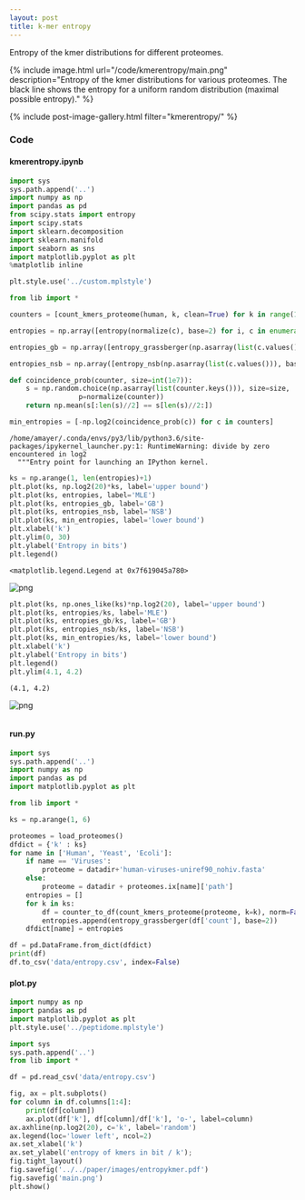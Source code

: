 ```yaml
---
layout: post
title: k-mer entropy
---
```


Entropy of the kmer distributions for different proteomes.

{% include image.html
   url="/code/kmerentropy/main.png"
   description="Entropy of the kmer distributions for various proteomes. The black line shows the entropy for a uniform random distribution (maximal possible entropy)."
%}



{% include post-image-gallery.html filter="kmerentropy/" %}

### Code 
#### kmerentropy.ipynb



```python
import sys
sys.path.append('..')
import numpy as np
import pandas as pd
from scipy.stats import entropy
import scipy.stats
import sklearn.decomposition
import sklearn.manifold
import seaborn as sns
import matplotlib.pyplot as plt
%matplotlib inline

plt.style.use('../custom.mplstyle')

from lib import *
```


```python
counters = [count_kmers_proteome(human, k, clean=True) for k in range(1, 10)]
```


```python
entropies = np.array([entropy(normalize(c), base=2) for i, c in enumerate(counters)])

```


```python
entropies_gb = np.array([entropy_grassberger(np.asarray(list(c.values())), base=2) for i, c in enumerate(counters)])

```


```python
entropies_nsb = np.array([entropy_nsb(np.asarray(list(c.values())), base=2) for i, c in enumerate(counters)])

```


```python
def coincidence_prob(counter, size=int(1e7)):
    s = np.random.choice(np.asarray(list(counter.keys())), size=size,
                 p=normalize(counter))
    return np.mean(s[:len(s)//2] == s[len(s)//2:])
```


```python
min_entropies = [-np.log2(coincidence_prob(c)) for c in counters]
```

    /home/amayer/.conda/envs/py3/lib/python3.6/site-packages/ipykernel_launcher.py:1: RuntimeWarning: divide by zero encountered in log2
      """Entry point for launching an IPython kernel.



```python
ks = np.arange(1, len(entropies)+1)
plt.plot(ks, np.log2(20)*ks, label='upper bound')
plt.plot(ks, entropies, label='MLE')
plt.plot(ks, entropies_gb, label='GB')
plt.plot(ks, entropies_nsb, label='NSB')
plt.plot(ks, min_entropies, label='lower bound')
plt.xlabel('k')
plt.ylim(0, 30)
plt.ylabel('Entropy in bits')
plt.legend()
```




    <matplotlib.legend.Legend at 0x7f619045a780>




![png](notebook_files/kmerentropy_7_1.png)



```python
plt.plot(ks, np.ones_like(ks)*np.log2(20), label='upper bound')
plt.plot(ks, entropies/ks, label='MLE')
plt.plot(ks, entropies_gb/ks, label='GB')
plt.plot(ks, entropies_nsb/ks, label='NSB')
plt.plot(ks, min_entropies/ks, label='lower bound')
plt.xlabel('k')
plt.ylabel('Entropy in bits')
plt.legend()
plt.ylim(4.1, 4.2)
```




    (4.1, 4.2)




![png](notebook_files/kmerentropy_8_1.png)



```python

```
#### run.py

```python
import sys
sys.path.append('..')
import numpy as np
import pandas as pd
import matplotlib.pyplot as plt

from lib import *

ks = np.arange(1, 6)

proteomes = load_proteomes()
dfdict = {'k' : ks}
for name in ['Human', 'Yeast', 'Ecoli']:
    if name == 'Viruses':
        proteome = datadir+'human-viruses-uniref90_nohiv.fasta'
    else:
        proteome = datadir + proteomes.ix[name]['path']
    entropies = []
    for k in ks:
        df = counter_to_df(count_kmers_proteome(proteome, k=k), norm=False)
        entropies.append(entropy_grassberger(df['count'], base=2))
    dfdict[name] = entropies

df = pd.DataFrame.from_dict(dfdict)
print(df)
df.to_csv('data/entropy.csv', index=False)

```
#### plot.py

```python
import numpy as np
import pandas as pd
import matplotlib.pyplot as plt
plt.style.use('../peptidome.mplstyle')

import sys
sys.path.append('..')
from lib import *

df = pd.read_csv('data/entropy.csv')

fig, ax = plt.subplots()
for column in df.columns[1:4]:
    print(df[column])
    ax.plot(df['k'], df[column]/df['k'], 'o-', label=column)
ax.axhline(np.log2(20), c='k', label='random')
ax.legend(loc='lower left', ncol=2)
ax.set_xlabel('k')
ax.set_ylabel('entropy of kmers in bit / k');
fig.tight_layout()
fig.savefig('../../paper/images/entropykmer.pdf')
fig.savefig('main.png')
plt.show()

```
